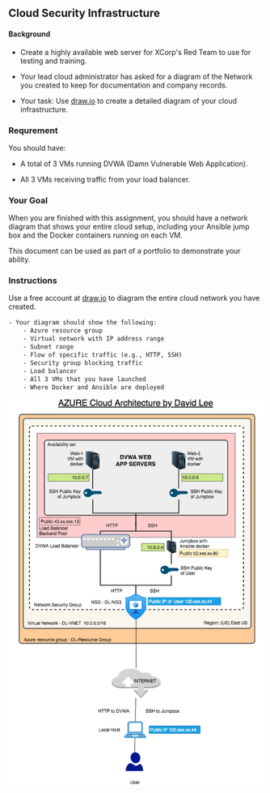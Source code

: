 ## Cloud Security Infrastructure


#### Background

- Create a highly available web server for XCorp's Red Team to use for testing and training.

- Your lead cloud administrator has asked for a diagram of the Network you created to keep for documentation and company records.

- Your task: Use [draw.io](https://app.diagrams.net/) to create a detailed diagram of your cloud infrastructure.

### Requrement

You should have:
- A total of 3 VMs running DVWA (Damn Vulnerable Web Application).

- All 3 VMs receiving traffic from your load balancer.

### Your Goal 

When you are finished with this assignment, you should have a network diagram that shows your entire cloud setup, including your Ansible jump box and the Docker containers running on each VM.

This document can be used as part of a portfolio to demonstrate your ability.

### Instructions

Use a free account at [draw.io](https://app.diagrams.net/) to diagram the entire cloud network you have created.

    - Your diagram should show the following:
        - Azure resource group
        - Virtual network with IP address range
        - Subnet range
        - Flow of specific traffic (e.g., HTTP, SSH)
        - Security group blocking traffic
        - Load balancer
        - All 3 VMs that you have launched 
        - Where Docker and Ansible are deployed


![azure cloud architecture](./azure-cloud-architecture.png)

